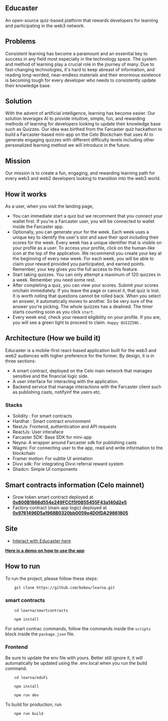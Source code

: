## Educaster

An open-source quiz-based platform that rewards developers for learning and participating in the web3 network.

## Problems
Consistent learning has become a paramount and an essential key to success in any field most especially in the technology space. The system and method of learning play a crucial role in the journey of many. Due to fast-changing technologies, it's hard to keep abreast of information, and reading long-worded, near-endless materials and their enormous existence is becoming tough for every developer who needs to consistently update their knowledge base.

## Solution
With the advent of artificial intelligence, learning has become easier. Our solution leverages AI to provide intuitive, simple, fun, and rewarding methods of learning for developers looking to update their knowledge base such as Quizzes. Our idea was birthed from the Farcaster quiz hackathon to build a Farcaster-based mini-app on the Celo Blockchain that uses AI to generate engaging quizzes with different difficulty levels including other personalized learning method we will introduce in the future.

## Mission
Our mission is to create a fun, engaging, and rewarding learning path for every web3 and web2 developers looking to transition into the web3 world.

## How it works

As a user, when you visit the landing page,
- You can immediate start a quiz but we recomment that you connect your wallet first. If you're a Farcaster user, you will be connected to wallet inside the Farcaster app.
- Optionally, you can generate your for the week. Each week uses a unique key to identify the user's slot and save their spot including their scores for the week. Every week has a unique identifier that is visible on your profile as a user. To access your profile, click on the human-like icon at the top of the application. We recommend you create your key at the beginning of every new week. For each week, you will be able to claim your reward provided you participated, and earned points. Remember, your key gives you the full access to this feature.
- Start taking quizzes. You can only attempt a maximum of 120 quizzes in a week. Remember you need some rest.
- After completing a quiz, you can view your scores. Submit your scores onchain immediately. If you leave the page or cancel it, that quiz is lost. It is worth noting that questions cannot be rolled back. When you select an answer, it automatically moves to another. So be very sure of the answer you're picking. The whole quizzes has a dealined. The timer starts counting soon as you click `start`.
- Every week end, check your reward eligibility on your profile. If you are, you will see a green light to proceed to claim. `Happy QUIZZING` .


## Architecture (How we build it)

Educaster is a mobile-first react-based application built for the web3 and web2 audiences with higher preference for the former. By design, it is in three sections:

- A smart contract, deployed on the Celo main network that manages sensitive and the financial logic side.
- A user interface for interacting with the application.
- Backend service that manage interactions with the Farcaster client such as publishing casts, notifyinf the users etc.

### Stacks
- Solidity : For smart contracts
- Hardhat : Smart contract environment
- NextJs: Frontend, authentication and API requests
- ReactJs: User interaface
- Farcaster SDK: Base SDK for mini-app
- Neyna: A wrapper around Farcaster sdk for publishing casts
- Wagmi: For connecting user to the app, read and write information to the blockchain
- Framer motion: For subtle UI animation
- Divvi sdk: For integrating Divvi referral reward system
- Shadcn: Simple UI components

## Smart contracts information (Celo mainnet)
- Grow token smart contract deployed at __[0x800B1666d554e249FCCf5f0855455F43a140d2e5]()__ 
- Factory contract (main app logic) deployed at __[0x9761496D5a1968B0320bb0059e4D0fDA29861805]()__ 

## Site
- [Interact with Educaster here](https://learna.vercel.app)

__[Here is a demo on how to use the app]()__

## How to run
To run the project, please follow these steps:

```
    git clone https://github.com/bobeu/learna.git
```

### smart contracts

```
    cd learna/smartcontracts
```

```
    npm install
```

For smart contrac commands, follow the commands inside the `scripts` block inside the `package.json` file.

### Frontend
Be sure to update the env file with yours. Better still ignore it, it will automatically be updated using the .env.local when you run the build command. 

```
    cd learna/eduFi
```

```
    npm install
```

```
    npm run dev
```

To build for production, run

```
    npm run build
```



